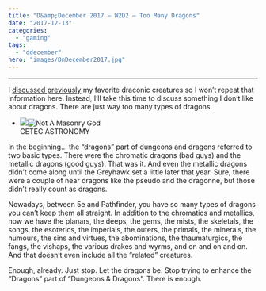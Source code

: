 ```yaml
---
title: "D&amp;December 2017 – W2D2 – Too Many Dragons"
date: "2017-12-13"
categories: 
  - "gaming"
tags: 
  - "ddecember"
hero: "images/DnDecember2017.jpg"
---
```


* * *

I [discussed previously](https://gaming.barretblake.com/2017/11/04/the-d-d-30-day-challenge-day-21/) my favorite draconic creatures so I won’t repeat that information here. Instead, I’ll take this time to discuss something I don’t like about dragons. There are just way too many types of dragons.

- ![](images/NotAMasonryGod.png)![Not A Masonry God](images/NotAMasonryGod.png)  
    CETEC ASTRONOMY

In the beginning… the “dragons” part of dungeons and dragons referred to two basic types. There were the chromatic dragons (bad guys) and the metallic dragons (good guys). That was it. And even the metallic dragons didn’t come along until the Greyhawk set a little later that year. Sure, there were a couple of near dragons like the pseudo and the dragonne, but those didn’t really count as dragons.

Nowadays, between 5e and Pathfinder, you have so many types of dragons you can’t keep them all straight. In addition to the chromatics and metallics, now we have the planars, the deeps, the gems, the mists, the skeletals, the songs, the esoterics, the imperials, the outers, the primals, the minerals, the humours, the sins and virtues, the abominations, the thaumaturgics, the fangs, the vishaps, the various drakes and wyrms, and on and on and on. And that doesn’t even include all the “related” creatures.

Enough, already. Just stop. Let the dragons be. Stop trying to enhance the “Dragons” part of “Dungeons & Dragons”. There is enough.
